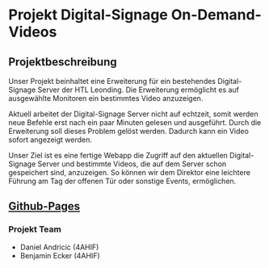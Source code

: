 # Projekt Digital-Signage On-Demand-Videos

## Projektbeschreibung

Unser Projekt beinhaltet eine Erweiterung für ein bestehendes Digital-Signage Server
der HTL Leonding.
Die Erweiterung ermöglicht es auf ausgewählte Monitoren ein bestimmtes Video anzuzeigen.

Aktuell arbeitet der Digital-Signage Server nicht auf echtzeit, somit werden neue Befehle erst nach ein paar Minuten gelesen und ausgeführt.
Durch die Erweiterung soll dieses Problem gelöst werden.
Dadurch kann ein Video sofort angezeigt werden.

Unser Ziel ist es eine fertige Webapp die Zugriff auf den aktuellen Digital-Signage Server und bestimmte Videos, die auf dem Server schon gespeichert sind, anzuzeigen.
So können wir dem Direktor eine leichtere Führung am Tag der offenen Tür oder sonstige Events, ermöglichen.

## [Github-Pages](https://htl-leonding-project.github.io/digitalsignage-on-demand/)

### Projekt Team
+ Daniel Andricic (4AHIF)
+ Benjamin Ecker (4AHIF)
